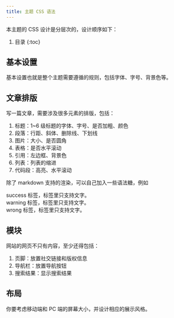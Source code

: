 ```yaml
---
title: 主题 CSS 语法 
---
```


本主题的 CSS 设计是分层次的，设计顺序如下：

1. 目录
{:toc}

## 基本设置

基本设置也就是整个主题需要遵循的规则，包括字体、字号、背景色等。

## 文章排版

写一篇文章，需要涉及很多元素的排版，包括：

1. 标题：1~6 级标题的字体、字号、是否加粗、颜色
2. 段落：行距、斜体、删除线、下划线
3. 图片：大小、是否圆角
4. 表格：是否水平滚动
5. 引用：左边框、背景色
6. 列表：列表的缩进
7. 代码段：高亮、水平滚动

除了 markdown 支持的渲染，可以自己加入一些语法糖，例如

<div class = "success">
success 标签，标签里只支持文字。
</div>

<div class = "warning">
warning 标签，标签里只支持文字。
</div>

<div class = "wrong">
wrong 标签，标签里只支持文字。
</div>

## 模块

网站的网页不只有内容，至少还得包括：

1. 页脚：放置社交链接和版权信息
2. 导航栏：放置导航按钮
3. 搜索结果：显示搜索结果

## 布局

你要考虑移动端和 PC 端的屏幕大小，并设计相应的展示风格。